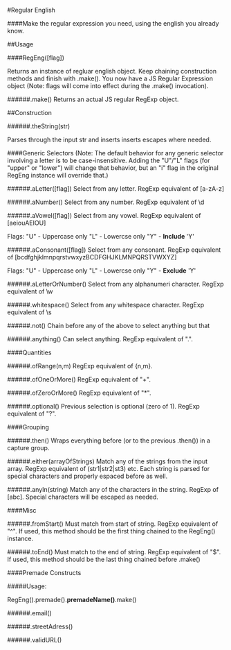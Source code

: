 #Regular English

####Make the regular expression you need, using the english you already know.

##Usage

####RegEng([flag])

Returns an instance of regluar english object.
Keep chaining construction methods and finish with .make().
You now have a JS Regular Expression object
(Note: flags will come into effect during the .make() invocation).

######.make()
Returns an actual JS regular RegExp object.

##Construction

######.theString(str)

Parses through the input str and inserts inserts escapes where needed.

####Generic Selectors
(Note: The default behavior for any generic selector involving a letter is to be case-insensitive. Adding the "U"/"L" flags (for "upper" or "lower") will change that behavior, but an "i" flag in the original RegEng instance will override that.)

######.aLetter([flag])
Select from any letter. RegExp equivalent of [a-zA-z]

######.aNumber()
Select from any number. RegExp equivalent of \d

######.aVowel([flag])
Select from any vowel. RegExp equivalent of [aeiouAEIOU]

Flags:
"U" - Uppercase only
"L" - Lowercse only
"Y" - **Include** 'Y'

######.aConsonant([flag])
Select from any consonant.
RegExp equivalent of [bcdfghjklmnpqrstvwxyzBCDFGHJKLMNPQRSTVWXYZ]

Flags:
"U" - Uppercase only
"L" - Lowercse only
"Y" - **Exclude** 'Y'

######.aLetterOrNumber()
Select from any alphanumeri character. RegExp equivalent of \w

######.whitespace()
Select from any whitespace character. RegExp equivalent of \s

######.not()
Chain before any of the above to select anything but that

######.anything()
Can select anything. RegExp equivalent of ".".

####Quantities

######.ofRange(n,m)
RegExp equivalent of {n,m}.

######.ofOneOrMore()
RegExp equivalent of "+".

######.ofZeroOrMore()
RegExp equivalent of "*".

######.optional()
Previous selection is optional (zero of 1). RegExp equivalent of "?".

####Grouping

######.then()
Wraps everything before (or to the previous .then()) in a capture group.

######.either(arrayOfStrings)
Match any of the strings from the input array. RegExp equivalent of (str1|str2|st3) etc. Each string is parsed for special characters and properly espaced before as well.

######.anyIn(string)
Match any of the characters in the string. RegExp of [abc]. Special characters will be escaped as needed.

####Misc

######.fromStart()
Must match from start of string. RegExp equivalent of "^".
If used, this method should be the first thing chained to the RegEng() instance.

######.toEnd()
Must match to the end of string. RegExp equivalent of "$".
If used, this method should be the last thing chained before .make()

####Premade Constructs

#####Usage:

RegEng().premade().**premadeName()**.make()

######.email()

######.streetAdress()

######.validURL()

